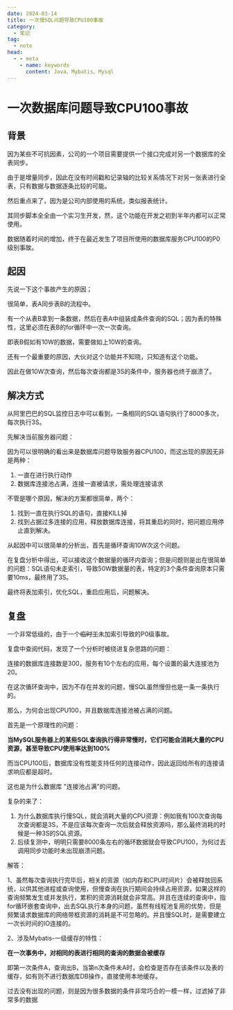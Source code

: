 ```yaml
---
date: 2024-03-14
title: 一次慢SQL问题导致CPU100事故
category: 
  - 笔记
tag:
  - note
head:
  - - meta
    - name: keywords
      content: Java、Mybatis、Mysql
---
```

# 一次数据库问题导致CPU100事故

## 背景

因为某些不可抗因素，公司的一个项目需要提供一个接口完成对另一个数据库的全表同步。

由于是增量同步，因此在没有时间戳和记录轴的比较关系情况下对另一张表进行全表，只有数据与数据逐条比较的可能。

然后重点来了，因为是公司内部使用的系统，类似报表统计。

其同步脚本全全由一个实习生开发，然，这个功能在开发之初到半年内都可以正常使用。

数据随着时间的增加，终于在最近发生了项目所使用的数据库服务CPU100的P0级别事故。

## 起因

先说一下这个事故产生的原因；

很简单，表A同步表B的流程中。

有一个从表B拿到一条数据，然后在表A中组装成条件查询的SQL；因为表的特殊性，这里必须在表B的for循环中一次一次查询。

即表B假如有10W的数据，需要做如上10W的查询。

还有一个最重要的原因，大伙对这个功能并不知晓，只知道有这个功能。

因此在做10W次查询，然后每次查询都是3S的条件中，服务器也终于崩溃了。

## 解决方式

从阿里巴巴的SQL监控日志中可以看到，一条相同的SQL语句执行了8000多次，每次执行3S。

先解决当前服务器问题：

因为可以很明确的看出来是数据库问题导致服务器CPU100，而这出现的原因无非是两种：

1. 一直在进行执行动作
2. 数据库连接池占满，连接一直被请求，需处理连接请求

不管是哪个原因，解决的方案都很简单，两个：

1. 找到一直在执行SQL的语句，直接KILL掉
2. 找到占据过多连接的应用，释放数据库连接，将其重启的同时，把问题应用停止直到解决。

从起因中可以很简单的分析出，首先是循环查询10W次这个问题。

在复盘分析中得出，可以接收这个数据量的循环内查询；但是问题则是出在很简单的问题：SQL语句未走索引，导致50W数据量的表，特定的3个条件查询原本只需要10ms，最终用了3S。

最终将表加索引，优化SQL，重启应用后，问题解决。

## 复盘

一个非常低级的，由于一个~~临时工~~未加索引导致的P0级事故。

复盘中查阅代码，发现了一个分析时被绕进复杂思路的问题：

连接的数据库连接数是300，服务有10个左右的应用，每个设置的最大连接池为20。

在这次循环查询中，因为不存在并发的问题，慢SQL虽然慢但也是一条一条执行的。

那么，为何会出现CPU100，并且数据库连接池被占满的问题。

首先是一个原理性的问题：

**当MySQL服务器上的某些SQL查询执行得非常慢时，它们可能会消耗大量的CPU资源，甚至导致CPU使用率达到100%**

而当CPU100后，数据库没有性能支持任何的连接动作，因此返回给所有的连接请求响应都是超时。

这也是为什么数据库 "连接池占满"的问题。

复杂的来了：

1. 为什么数据库执行慢SQL，就会消耗大量的CPU资源：例如我有100次查询每次查询都是3S，不是应该每次查询一次后就会释放资源吗，那么最终消耗的时候是一种3S的SQL资源。
2. 后续复测中，明明只需要8000条左右的循环数据就会导致CPU100，为何过去调用同步功能时未出现崩溃问题。

解答：

1、虽然每次查询执行完毕后，相关的资源（如内存和CPU时间片）会被释放回系统，以供其他进程或查询使用，但慢查询在执行期间会持续占用资源，如果这样的查询频繁发生或并发执行，累积的资源消耗就会非常高。并且在连续的查询中，指for循环嵌套查询中，出去SQL执行本身的问题，虽然有线程池复用的优势，但是频繁请求数据库的网络带框资源的消耗是不可忽略的。并且慢SQL时，是需要建立一次长时间的IO连接的。

2、涉及Mybatis-一级缓存的特性：

**在一次事务中，对相同的表进行相同的查询的数据会被缓存**

即第一次条件A，查询出B，当第n次条件未A时，会检查是否存在该条件以及表的缓存，如有则不进行数据库DB操作，直接使用本地缓存。

过去没有出现的问题，则是因为很多数据的条件非常巧合的一模一样，过滤掉了非常多的数据

